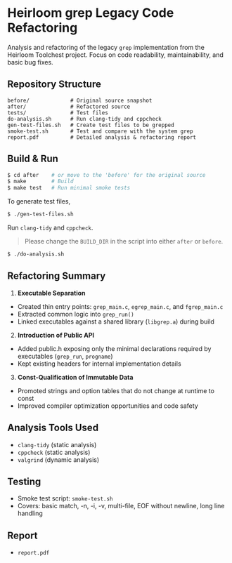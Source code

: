 # Heirloom grep Legacy Code Refactoring

Analysis and refactoring of the legacy `grep` implementation from the Heirloom Toolchest project.
Focus on code readability, maintainability, and basic bug fixes.

## Repository Structure
```
before/             # Original source snapshot
after/              # Refactored source
tests/              # Test files
do-analysis.sh      # Run clang-tidy and cppcheck
gen-test-files.sh   # Create test files to be grepped
smoke-test.sh       # Test and compare with the system grep
report.pdf          # Detailed analysis & refactoring report
```

## Build & Run
```bash
$ cd after    # or move to the 'before' for the original source
$ make        # Build
$ make test   # Run minimal smoke tests
```

To generate test files,
```bash
$ ./gen-test-files.sh
```

Run `clang-tidy` and `cppcheck`.
> Please change the `BUILD_DIR` in the script into either `after` or `before`.
```bash
$ ./do-analysis.sh
```

## Refactoring Summary
1. __Executable Separation__
* Created thin entry points: `grep_main.c`, `egrep_main.c`, and `fgrep_main.c`
* Extracted common logic into `grep_run()`
* Linked executables against a shared library (`libgrep.a`) during build

2. __Introduction of Public API__
* Added public.h exposing only the minimal declarations required by executables (`grep_run`, `progname`)
* Kept existing headers for internal implementation details

3. __Const-Qualification of Immutable Data__
* Promoted strings and option tables that do not change at runtime to const
* Improved compiler optimization opportunities and code safety

## Analysis Tools Used
* `clang-tidy` (static analysis)
* `cppcheck` (static analysis)
* `valgrind` (dynamic analysis)

## Testing
* Smoke test script: `smoke-test.sh`
* Covers: basic match, -n, -i, -v, multi-file, EOF without newline, long line handling


## Report
* `report.pdf`